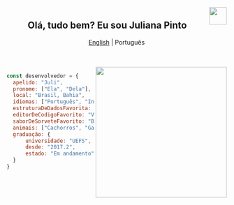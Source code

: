 <img height="40" align="right" src="https://octodex.github.com/images/nyantocat.gif">
<h2 align="center"> Olá, tudo bem? Eu sou Juliana Pinto  </h2>

<p align="center">
        <a href="https://github.com/Juliapp/Juliapp/blob/master/README.md">English</a> |  Português
 </p>
 
<!--<img width="500" align="right" src="https://media1.tenor.com/images/4fbdf5a686e9c241e8f56d06c8902241/tenor.gif">-->

</br>
</br>
<img width="300" align="right" src="https://i.pinimg.com/originals/68/ae/bf/68aebf4c71bd1d6090f87237272b01e5.gif">

  ```javascript
const desenvolvedor = {
    apelido: "Juli",
    pronome: ["Ela", "Dela"],
    local: "Brasil, Bahia",
    idiomas: ["Português", "Inglês"],
    estruturaDeDadosFavorita: "JSON",
    editorDeCodigoFavorito: "VS Code",
    saborDeSorveteFavorito: "Baunilha",
    animais: ["Cachorros", "Gato"],
    graduação: {
        universidade: "UEFS", 
        desde: "2017.2",
        estado: "Em andamento"
    }
}
```
